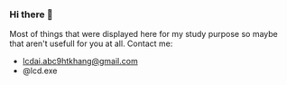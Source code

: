 ### Hi there 👋
Most of things that were displayed here for my study purpose so maybe that aren't usefull for you at all.
Contact me: 
- lcdai.abc9htkhang@gmail.com
- @lcd.exe



<!--
**akabeomip/akabeomip** is a ✨ _special_ ✨ repository because its `README.md` (this file) appears on your GitHub profile.

Here are some ideas to get you started:

- 🔭 I’m currently working on ...
- 🌱 I’m currently learning ...
- 👯 I’m looking to collaborate on ...
- 🤔 I’m looking for help with ...
- 💬 Ask me about ...
- 📫 How to reach me: ...
- 😄 Pronouns: ...
- ⚡ Fun fact: ...
-->
